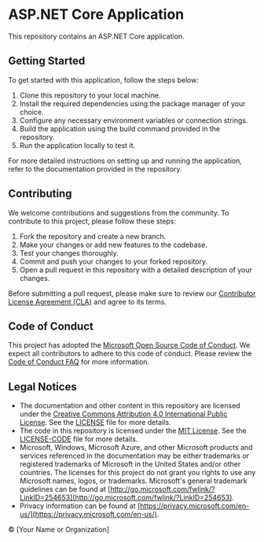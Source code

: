 # ASP.NET Core Application

This repository contains an ASP.NET Core application.

## Getting Started

To get started with this application, follow the steps below:

1. Clone this repository to your local machine.
2. Install the required dependencies using the package manager of your choice.
3. Configure any necessary environment variables or connection strings.
4. Build the application using the build command provided in the repository.
5. Run the application locally to test it.

For more detailed instructions on setting up and running the application, refer to the documentation provided in the repository.

## Contributing

We welcome contributions and suggestions from the community. To contribute to this project, please follow these steps:

1. Fork the repository and create a new branch.
2. Make your changes or add new features to the codebase.
3. Test your changes thoroughly.
4. Commit and push your changes to your forked repository.
5. Open a pull request in this repository with a detailed description of your changes.

Before submitting a pull request, please make sure to review our [Contributor License Agreement (CLA)](https://cla.microsoft.com) and agree to its terms.

## Code of Conduct

This project has adopted the [Microsoft Open Source Code of Conduct](https://opensource.microsoft.com/codeofconduct/). We expect all contributors to adhere to this code of conduct. Please review the [Code of Conduct FAQ](https://opensource.microsoft.com/codeofconduct/faq/) for more information.

## Legal Notices

- The documentation and other content in this repository are licensed under the [Creative Commons Attribution 4.0 International Public License](https://creativecommons.org/licenses/by/4.0/legalcode). See the [LICENSE](LICENSE) file for more details.
- The code in this repository is licensed under the [MIT License](https://opensource.org/licenses/MIT). See the [LICENSE-CODE](LICENSE-CODE) file for more details.
- Microsoft, Windows, Microsoft Azure, and other Microsoft products and services referenced in the documentation may be either trademarks or registered trademarks of Microsoft in the United States and/or other countries. The licenses for this project do not grant you rights to use any Microsoft names, logos, or trademarks. Microsoft's general trademark guidelines can be found at [http://go.microsoft.com/fwlink/?LinkID=254653](http://go.microsoft.com/fwlink/?LinkID=254653).
- Privacy information can be found at [https://privacy.microsoft.com/en-us/](https://privacy.microsoft.com/en-us/).

© [Your Name or Organization]
